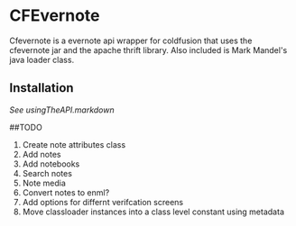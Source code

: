 # CFEvernote

Cfevernote is a evernote api wrapper for coldfusion that uses the cfevernote jar and the apache thrift library.  Also included is Mark Mandel's java loader class.

## Installation
_See usingTheAPI.markdown_

##TODO
1. Create note attributes class	
2. Add notes
3. Add notebooks
4. Search notes
5. Note media
6. Convert notes to enml?
7. Add options for differnt verifcation screens
8. Move classloader instances into a class level constant using metadata